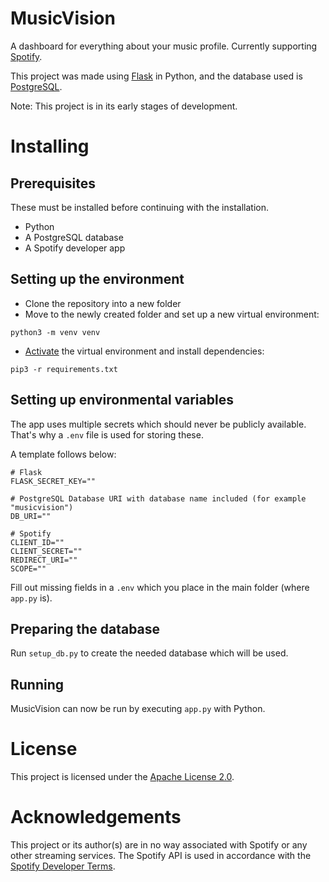 # MusicVision
A dashboard for everything about your music profile.
Currently supporting [Spotify](https://spotify.com/).

This project was made using [Flask](https://flask.palletsprojects.com/) in Python, and the database used is [PostgreSQL](https://www.postgresql.org/).

Note: This project is in its early stages of development.

# Installing

## Prerequisites
These must be installed before continuing with the installation.

- Python
- A PostgreSQL database
- A Spotify developer app

## Setting up the environment

- Clone the repository into a new folder
- Move to the newly created folder and set up a new virtual environment:

```
python3 -m venv venv
```

- [Activate](https://docs.python.org/3/tutorial/venv.html#creating-virtual-environments) the virtual environment and install dependencies:
```
pip3 -r requirements.txt
```

## Setting up environmental variables
The app uses multiple secrets which should never be publicly available.
That's why a `.env` file is used for storing these.

A template follows below:

```
# Flask
FLASK_SECRET_KEY=""

# PostgreSQL Database URI with database name included (for example "musicvision")
DB_URI=""

# Spotify
CLIENT_ID=""
CLIENT_SECRET=""
REDIRECT_URI=""
SCOPE=""
```

Fill out missing fields in a `.env` which you place in the main folder (where `app.py` is).

## Preparing the database
Run `setup_db.py` to create the needed database which will be used.

## Running
MusicVision can now be run by executing `app.py` with Python.

# License
This project is licensed under the [Apache License 2.0](https://github.com/ZeroWave022/MusicVision/blob/main/LICENSE).

# Acknowledgements
This project or its author(s) are in no way associated with Spotify or any other streaming services.
The Spotify API is used in accordance with the [Spotify Developer Terms](https://developer.spotify.com/terms/).

